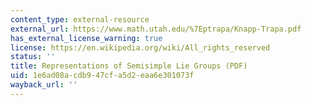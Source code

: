 ```yaml
---
content_type: external-resource
external_url: https://www.math.utah.edu/%7Eptrapa/Knapp-Trapa.pdf
has_external_license_warning: true
license: https://en.wikipedia.org/wiki/All_rights_reserved
status: ''
title: Representations of Semisimple Lie Groups (PDF)
uid: 1e6ad08a-cdb9-47cf-a5d2-eaa6e301073f
wayback_url: ''
---
```

